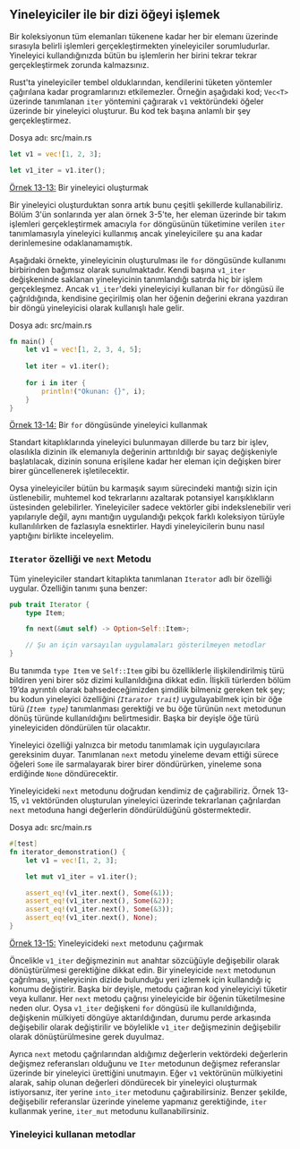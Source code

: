 ## Yineleyiciler ile bir dizi öğeyi işlemek
Bir koleksiyonun tüm elemanları tükenene kadar her bir elemanı üzerinde sırasıyla belirli işlemleri gerçekleştirmekten yineleyiciler sorumludurlar. Yineleyici kullandığınızda bütün bu işlemlerin her birini tekrar tekrar gerçekleştirmek zorunda kalmazsınız.

Rust'ta yineleyiciler tembel olduklarından, kendilerini tüketen yöntemler çağırılana kadar programlarınızı etkilemezler. Örneğin aşağıdaki kod; `Vec<T>` üzerinde tanımlanan `iter` yöntemini çağırarak `v1` vektöründeki öğeler üzerinde bir yineleyici oluşturur. Bu kod tek başına anlamlı bir şey gerçekleştirmez.

Dosya adı: src/main.rs
```Rust
let v1 = vec![1, 2, 3];

let v1_iter = v1.iter();
````
[Örnek 13-13:](https://play.rust-lang.org/?version=stable&mode=debug&edition=2018&gist=52bd47f729da130719a194242eb2dbb2) Bir yineleyici oluşturmak

Bir yineleyici oluşturduktan sonra artık bunu çeşitli şekillerde kullanabiliriz. Bölüm 3'ün sonlarında yer alan örnek 3-5'te, her eleman üzerinde bir takım işlemleri gerçekleştirmek amacıyla `for` döngüsünün tüketimine verilen `iter` tanımlamasıyla yineleyici kullanmış ancak  yineleyicilere şu ana kadar derinlemesine odaklanamamıştık.

Aşağıdaki örnekte, yineleyicinin oluşturulması ile `for` döngüsünde kullanımı birbirinden bağımsız olarak sunulmaktadır. Kendi başına `v1_iter` değişkeninde saklanan yineleyicinin tanımlandığı satırda hiç bir işlem gerçekleşmez. Ancak `v1_iter`'deki yineleyiciyi kullanan bir `for` döngüsü ile çağrıldığında, kendisine geçirilmiş olan her öğenin değerini ekrana yazdıran bir döngü yineleyicisi olarak kullanışlı  hale gelir.

Dosya adı: src/main.rs
```Rust
fn main() {
    let v1 = vec![1, 2, 3, 4, 5];
    
    let iter = v1.iter();
    
    for i in iter {
        println!("Okunan: {}", i);
    }
}
````
[Örnek 13-14:](https://play.rust-lang.org/?version=stable&mode=debug&edition=2018&gist=329f8b44fc0e94dccaca707c0ca98574) Bir `for` döngüsünde yineleyici kullanmak

Standart kitaplıklarında yineleyici bulunmayan dillerde bu tarz bir işlev, olasılıkla dizinin ilk elemanıyla değerinin arttırıldığı bir sayaç değişkeniyle başlatılacak, dizinin sonuna erişilene kadar her eleman için değişken birer birer güncellenerek işletilecektir.

Oysa yineleyiciler bütün bu karmaşık sayım sürecindeki mantığı sizin için üstlenebilir, muhtemel kod tekrarlarını azaltarak potansiyel karışıklıkların üstesinden gelebilirler. Yineleyiciler sadece vektörler gibi indekslenebilir veri yapılarıyle değil, aynı mantığın uygulandığı pekçok farklı koleksiyon türüyle kullanılılırken de fazlasıyla esnektirler. Haydi yineleyicilerin bunu nasıl yaptığını birlikte inceleyelim.

### `Iterator` özelliği ve `next` Metodu
Tüm yineleyiciler standart kitaplıkta tanımlanan `Iterator` adlı bir özelliği uygular. Özelliğin tanımı şuna benzer:

```Rust
pub trait Iterator {
    type Item;

    fn next(&mut self) -> Option<Self::Item>;

    // Şu an için varsayılan uygulamaları gösterilmeyen metodlar
}
````
Bu tanımda `type Item` ve `Self::Item` gibi bu özelliklerle ilişkilendirilmiş türü bildiren yeni birer söz dizimi kullanıldığına dikkat edin. İlişkili türlerden bölüm 19’da ayrıntılı olarak bahsedeceğimizden şimdilik bilmeniz gereken tek şey; bu kodun yineleyici özelliğini *(`Itarator trait`)* uygulayabilmek için bir öğe türü *(`Item type`)* tanımlanması gerektiği ve bu öğe türünün `next` metodunun dönüş türünde kullanıldığını belirtmesidir. Başka bir deyişle öğe türü yineleyiciden döndürülen tür olacaktır.

Yineleyici özelliği yalnızca bir metodu tanımlamak için uygulayıcılara gereksinim duyar. Tanımlanan `next` metodu yineleme devam ettiği sürece öğeleri `Some` ile sarmalayarak birer birer döndürürken, yineleme sona erdiğinde `None` döndürecektir.

Yineleyicideki `next` metodunu doğrudan kendimiz de çağırabiliriz. Örnek 13-15, `v1` vektöründen oluşturulan yineleyici üzerinde tekrarlanan çağrılardan `next` metoduna hangi değerlerin döndürüldüğünü göstermektedir.

Dosya adı: src/main.rs
```Rust
#[test]
fn iterator_demonstration() {
    let v1 = vec![1, 2, 3];

    let mut v1_iter = v1.iter();

    assert_eq!(v1_iter.next(), Some(&1));
    assert_eq!(v1_iter.next(), Some(&2));
    assert_eq!(v1_iter.next(), Some(&3));
    assert_eq!(v1_iter.next(), None);
}
````
[Örnek 13-15:](https://play.rust-lang.org/?version=stable&mode=debug&edition=2018&gist=e482568e0feb193f65ef94da694624ee) Yineleyicideki `next` metodunu çağırmak

Öncelikle `v1_iter` değişmezinin `mut` anahtar sözcüğüyle değişebilir olarak dönüştürülmesi gerektiğine dikkat edin. Bir yineleyicide `next` metodunun çağrılması, yineleyicinin dizide bulunduğu yeri izlemek için kullandığı iç konumu değiştirir. Başka bir deyişle, metodu çağıran kod yineleyiciyi tüketir veya kullanır. Her `next` metodu çağrısı yineleyicide bir öğenin tüketilmesine neden olur. Oysa `v1_iter` değişkeni `for` döngüsü ile kullanıldığında, değişkenin mülkiyeti döngüye aktarıldığından, durumu perde arkasında değişebilir olarak değiştirilir ve böylelikle `v1_iter` değişmezinin değişebilir olarak dönüştürülmesine gerek duyulmaz.

Ayrıca `next` metodu çağrılarından aldığımız değerlerin vektördeki değerlerin değişmez referansları olduğunu ve `Iter` metodunun değişmez referanslar üzerinde bir yineleyici ürettiğini unutmayın. Eğer `v1` vektörünün mülkiyetini alarak, sahip olunan değerleri döndürecek bir yineleyici oluşturmak istiyorsanız, iter yerine `into_iter` metodunu çağırabilirsiniz. Benzer şekilde, değişebilir referanslar üzerinde yineleme yapmanız gerektiğinde, `iter` kullanmak yerine, `iter_mut` metodunu kullanabilirsiniz.

### Yineleyici kullanan metodlar
